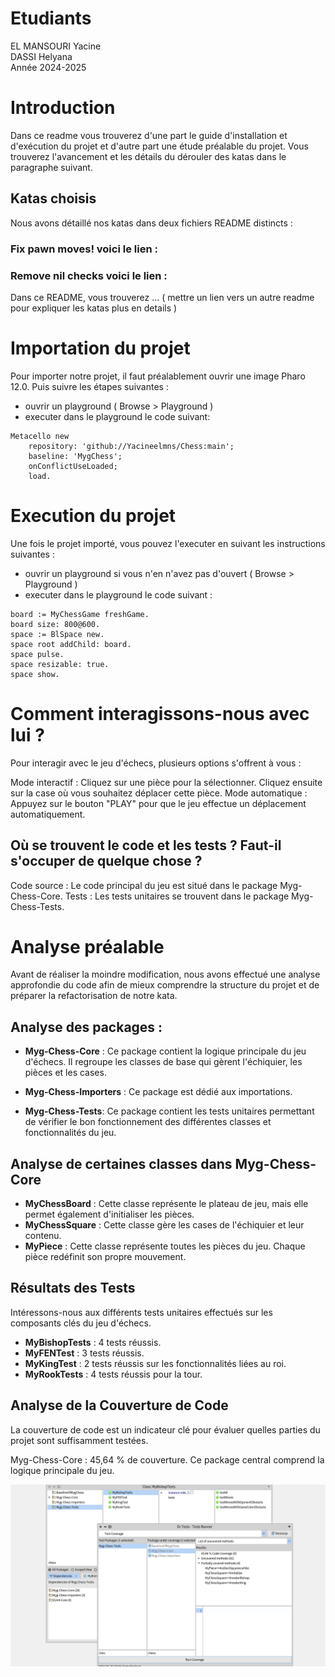 # Etudiants       

EL MANSOURI Yacine   
DASSI Helyana    
Année 2024-2025     


# Introduction 
Dans ce readme vous trouverez d'une part le guide d'installation et d'exécution du projet et d'autre part une étude préalable du projet. 
Vous trouverez l'avancement et les détails du dérouler des katas dans le paragraphe suivant.

## Katas choisis 
Nous avons détaillé nos katas dans deux fichiers README distincts : 
### Fix pawn moves! voici le lien : 
### Remove nil checks voici le lien : 

Dans ce README, vous trouverez ...
( mettre un lien vers un autre readme pour expliquer les katas plus en details )

# Importation du projet     

Pour importer notre projet, il faut préalablement ouvrir une image Pharo 12.0. Puis suivre les étapes suivantes :
- ouvrir un playground ( Browse > Playground )
- executer dans le playground le code suivant:
   
```
Metacello new
	repository: 'github://Yacineelmns/Chess:main';
	baseline: 'MygChess';
	onConflictUseLoaded;
	load.
```

# Execution du projet

Une fois le projet importé, vous pouvez l'executer en suivant les instructions suivantes :
- ouvrir un playground si vous n'en n'avez pas d'ouvert ( Browse > Playground )  
- executer dans le playground le code suivant :

```
board := MyChessGame freshGame.
board size: 800@600.
space := BlSpace new.
space root addChild: board.
space pulse.
space resizable: true.
space show.
```

# Comment interagissons-nous avec lui ?
Pour interagir avec le jeu d'échecs, plusieurs options s'offrent à vous :

Mode interactif :
Cliquez sur une pièce pour la sélectionner.
Cliquez ensuite sur la case où vous souhaitez déplacer cette pièce.
Mode automatique :
Appuyez sur le bouton "PLAY" pour que le jeu effectue un déplacement automatiquement.

## Où se trouvent le code et les tests ? Faut-il s'occuper de quelque chose ?
Code source : Le code principal du jeu est situé dans le package Myg-Chess-Core.
Tests : Les tests unitaires se trouvent dans le package Myg-Chess-Tests.

# Analyse préalable
Avant de réaliser la moindre modification, nous avons effectué une analyse approfondie du code afin de mieux comprendre la structure du projet et de préparer la refactorisation de notre kata.


## Analyse des packages :

- **Myg-Chess-Core** : Ce package contient la logique principale du jeu d'échecs.
Il regroupe les classes de base qui gèrent l'échiquier, les pièces et les cases.

- **Myg-Chess-Importers** :  Ce package est dédié aux importations.

- **Myg-Chess-Tests**: Ce package contient les tests unitaires permettant de vérifier le bon fonctionnement des différentes classes et fonctionnalités du jeu.


## Analyse de certaines classes dans Myg-Chess-Core

- **MyChessBoard** : Cette classe représente le plateau de jeu, mais elle permet également d'initialiser les pièces.
- **MyChessSquare** : Cette classe gère les cases de l'échiquier et leur contenu.
- **MyPiece** : Cette classe représente toutes les pièces du jeu. Chaque pièce redéfinit son propre mouvement.


## Résultats des Tests

Intéressons-nous aux différents tests unitaires effectués sur les composants clés du jeu d'échecs.

- **MyBishopTests** : 4 tests réussis.  
- **MyFENTest** : 3 tests réussis.  
- **MyKingTest** : 2 tests réussis sur les fonctionnalités liées au roi.  
- **MyRookTests** : 4 tests réussis pour la tour.  



## Analyse de la Couverture de Code

La couverture de code est un indicateur clé pour évaluer quelles parties du projet sont suffisamment testées.

Myg-Chess-Core : 45,64 % de couverture. Ce package central comprend la logique principale du jeu. 
 
 ![couverture de code du package core](img/core-coverage.png)


 

 
